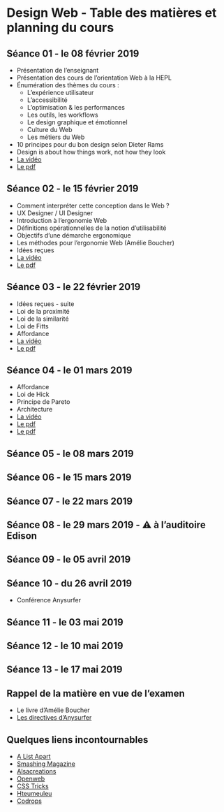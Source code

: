 # Design Web - Table des matières et planning du cours

## Séance 01 - le 08 février 2019

- Présentation de l’enseignant
- Présentation des cours de l’orientation Web à la HEPL
- Énumération des thèmes du cours :
	- L’expérience utilisateur
	- L’accessibilité
	- L’optimisation & les performances
	- Les outils, les workflows
	- Le design graphique et émotionnel
	- Culture du Web
	- Les métiers du Web
- 10 principes pour du bon design selon Dieter Rams
- Design is about how things work, not how they look
- [La vidéo](https://youtu.be/YwzCXfM5b-I)
- [Le pdf](https://fr.slideshare.net/secret/ai3VrzYlq3lSF0)

## Séance 02 - le 15 février 2019

- Comment interpréter cette conception dans le Web ?
- UX Designer / UI Designer
- Introduction à l’ergonomie Web
- Définitions opérationnelles de la notion d’utilisabilité
- Objectifs d’une démarche ergonomique
- Les méthodes pour l’ergonomie Web (Amélie Boucher)
- Idées reçues
- [La vidéo](https://youtu.be/ksBA56EAJq4)
- [Le pdf](https://fr.slideshare.net/secret/Jjuxk3DBC5ZJiN)

## Séance 03 - le 22 février 2019

- Idées reçues - suite
- Loi de la proximité
- Loi de la similarité
- Loi de Fitts
- Affordance
- [La vidéo](https://youtu.be/ghIvUtgcvLU)
- [Le pdf](https://www.slideshare.net/secret/o0S80eWa8B1K5Y)

## Séance 04 - le 01 mars 2019

- Affordance
- Loi de Hick
- Principe de Pareto
- Architecture
- [La vidéo](https://youtu.be/ghIvUtgcvLU)
- [Le pdf](https://www.slideshare.net/secret/oe7Lh5PST8towC)
- [Le pdf](https://www.slideshare.net/secret/xjsZE6NWDaiftj)

## Séance 05 - le 08 mars 2019

## Séance 06 - le 15 mars 2019

## Séance 07 - le 22 mars 2019

## Séance 08 - le 29 mars 2019 - ⚠️ à l’auditoire Edison

## Séance 09 - le 05 avril 2019

## Séance 10 - du 26 avril 2019

- Conférence Anysurfer

## Séance 11 - le 03 mai 2019

## Séance 12 - le 10 mai 2019
	
## Séance 13 - le 17 mai 2019

## Rappel de la matière en vue de l’examen
- Le livre d’Amélie Boucher
- [Les directives d’Anysurfer](http://www.anysurfer.be/fr/en-pratique/directives)

## Quelques liens incontournables
- [A List Apart](http://www.alistapart.com)
- [Smashing Magazine](http://www.smashingmagazine.com)
- [Alsacreations](http://www.alsacreations.com)
- [Openweb](http://openweb.eu.org)
- [CSS Tricks](http://www.css-tricks.com)
- [Hteumeuleu](http://www.hteumeuleu.fr)
- [Codrops](http://tympanus.net/codrops/)
